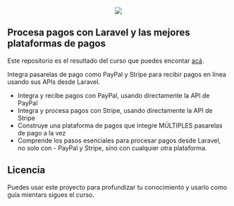 <p align="center"><img src="https://repository-images.githubusercontent.com/209256176/15efc480-dd83-11e9-9f81-f2c67ccac06a"></p>

## Procesa pagos con Laravel y las mejores plataformas de pagos
Este repositorio es el resultado del curso que puedes encontar [acá](https://www.udemy.com/course/procesa-pagos-en-linea-con-laravel-y-pasarelas-de-pagos-paypal-stripe/?referralCode=23F6FEDB611DEF416097).

Integra pasarelas de pago como PayPal y Stripe para recibir pagos en línea usando sus APIs desde Laravel.

- Integra y recibe pagos con PayPal, usando directamente la API de PayPal
- Integra y procesa pagos con Stripe, usando directamente la API de Stripe
- Construye una plataforma de pagos que integre MÚLTIPLES pasarelas de pago a la vez
- Comprende los pasos esenciales para procesar pagos desde Laravel, no solo con - PayPal y Stripe, sino con cualquier otra plataforma.

## Licencia

Puedes usar este proyecto para profundizar tu conocimiento y usarlo como guía mientars sigues el curso.
